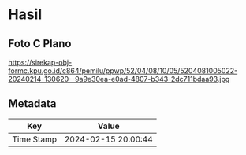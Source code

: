 # Hasil

## Foto C Plano

https://sirekap-obj-formc.kpu.go.id/c864/pemilu/ppwp/52/04/08/10/05/5204081005022-20240214-130620--9a9e30ea-e0ad-4807-b343-2dc711bdaa93.jpg


## Metadata

| Key        | Value               |
| ---------- | ------------------- |
| Time Stamp | 2024-02-15 20:00:44 |



